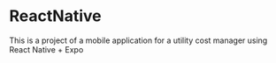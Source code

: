 # ReactNative

This is a project of a mobile application for a utility cost manager using React Native + Expo
